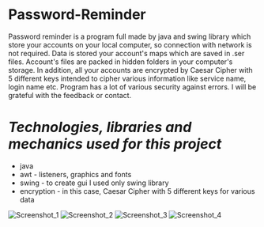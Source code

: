 # Password-Reminder

Password reminder is a program full made by java and swing library which store your accounts on your local computer, so connection with network is
not required. Data is stored your account's maps which are saved in .ser files. Account's files are packed in hidden folders in your computer's storage.
In addition, all your accounts are encrypted by Caesar Cipher with 5 different keys
intended to cipher various information like service name, login name etc.
Program has a lot of various security against errors. I will be grateful with the feedback or contact. 

# ***Technologies, libraries and mechanics used for this project***

- java
- awt - listeners, graphics and fonts
- swing - to create gui I used only swing library
- encryption - in this case, Caesar Cipher with 5 different keys for various data

![Screenshot_1](https://user-images.githubusercontent.com/81914576/148656837-3dadfe76-0c66-48d2-807b-40e497b673b6.png)
![Screenshot_2](https://user-images.githubusercontent.com/81914576/148656838-268e0041-9ccd-4807-adbb-3244144a4c19.png)
![Screenshot_3](https://user-images.githubusercontent.com/81914576/148656839-45ecdcb6-8582-4a62-a6e3-f1ea0a08c85f.png)
![Screenshot_4](https://user-images.githubusercontent.com/81914576/148656840-cb63b915-1d55-41a2-b863-6877cd32d211.png)
